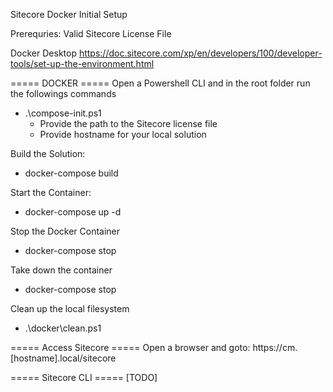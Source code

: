 Sitecore Docker Initial Setup

Prerequries:
Valid Sitecore License File

Docker Desktop
https://doc.sitecore.com/xp/en/developers/100/developer-tools/set-up-the-environment.html


===== DOCKER =====
Open a Powershell CLI and in the root folder run the followings commands
- .\compose-init.ps1
    - Provide the path to the Sitecore license file
    - Provide hostname for your local solution

Build the Solution:
- docker-compose build

Start the Container:
- docker-compose up -d

Stop the Docker Container
- docker-compose stop

Take down the container 
- docker-compose stop

Clean up the local filesystem
- .\docker\clean.ps1


===== Access Sitecore =====
Open a browser and goto: https://cm.[hostname].local/sitecore


===== Sitecore CLI =====
[TODO]
